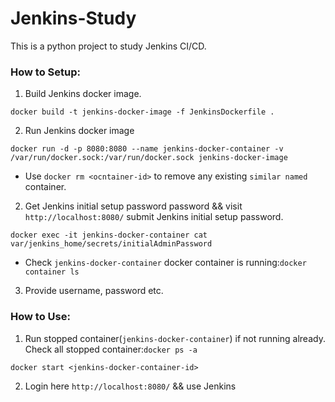 # Jenkins-Study
This is a python project to study Jenkins CI/CD.

### How to Setup: 
1. Build Jenkins docker image.
```shell
docker build -t jenkins-docker-image -f JenkinsDockerfile .
```

2. Run Jenkins docker image
```shell
docker run -d -p 8080:8080 --name jenkins-docker-container -v /var/run/docker.sock:/var/run/docker.sock jenkins-docker-image
```

* Use ```docker rm <ocntainer-id>``` to remove any existing ```similar named``` container.

2. Get Jenkins initial setup password password && visit ```http://localhost:8080/``` submit Jenkins initial setup 
   password. 
```shell
docker exec -it jenkins-docker-container cat var/jenkins_home/secrets/initialAdminPassword
```
* Check ```jenkins-docker-container``` docker container is running:```docker container ls``` 

3. Provide username, password etc.


### How to Use: 
1. Run stopped container(```jenkins-docker-container```) if not running already. Check all stopped container:```docker ps -a```
```shell
docker start <jenkins-docker-container-id>
```
2. Login here ```http://localhost:8080/``` && use Jenkins